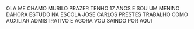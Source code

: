 OLA ME CHAMO MURILO PRAZER 
TENHO 17 ANOS E SOU UM MENINO DAHORA 
ESTUDO NA ESCOLA JOSE CARLOS PRESTES 
TRABALHO COMO AUXILIAR ADMISTRATIVO 
E AGORA VOU SAINDO POR AQUI
